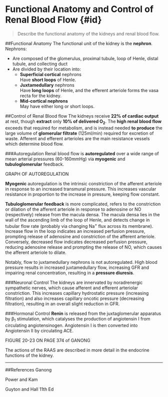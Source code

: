 # Functional Anatomy and Control of Renal Blood Flow {#id}
>Describe the functional anatomy of the kidneys and renal blood flow.

##Functional Anatomy
The functional unit of the kidney is the **nephron**. Nephrons:
* Are composed of the glomerulus, proximal tubule, loop of Henle, distal tubule, and collecting duct
* Are divided by their location into:
    * **Superficial cortical** nephrons  
    Have **short loops** of Henle.
    * **Juxtamedullary** nephrons  
    Have **long loops** of Henle, and the efferent arteriole forms the vasa recta for the kidney.
    * **Mid-cortical nephrons**  
    May have either long or short loops.

##Control of Renal Blood flow
The kidneys receive **22% of cardiac output** at rest, though **extract** only **10% of delivered O<sub>2</sub>**. The **high renal blood flow** exceeds that required for metabolism, and is instead needed **to produce** the large volume of **glomerular filtrate** (125ml/min) required for excretion of waste. Afferent and efferent arterioles are the main resistance vessels which determine blood flow.


###Autoregulation
Renal blood flow is **autoregulated** over a wide range of mean arterial pressures (60-160mmHg) via **myogenic** and **tubuloglomerular** feedback.

GRAPH OF AUTOREGULATION

**Myogenic** autoregulation is the intrinsic constriction of the afferent arteriole in response to an increased transmural pressure. This increases vascular resistance in proportion to the increase in pressure, keeping flow constant.

**Tubuloglomerular feedback** is more complicated, refers to the constriction or dilation of the afferent arteriole in response to adenosine or NO (respectively) release from the macula densa. The macula densa lies in the wall of the ascending limb of the loop of Henle, and detects change in tubular flow rate (probably via changing Na<sup>+</sup> flux across its membrane). Increase flow in the loop indicates an increased perfusion pressure, prompting release of adenosine and constriction of the afferent arteriole. Conversely, decreased flow indicates decreased perfusion pressure, reducing adenosine release and prompting the release of NO, which causes the afferent arteriole to dilate.

Notably, flow to juxtamedullary nephrons is not autoregulated. High blood pressure results in increased juxtamedullary flow, increasing GFR and impairing renal concentration, resulting in a **pressure diuresis**.

###Neuronal Control
The kidneys are innervated by noradrenergic sympathetic nerves, which cause afferent and efferent arteriolar constriction. This increases capillary hydrostatic pressure (increasing filtration) and also increases capillary oncotic pressure (decreasing filtration), resulting in an overall slight reduction in GFR.

###Hormonal Control
**Renin** is released from the juxtaglomerular apparatus by β<sub>1</sub> stimulation, which catalyses the production of angiotensin I from circulating angiotensinogen. Angiotensin I is then converted into Angiotensin II by circulating ACE.

FIGURE 20-23 ON PAGE 374 of GANONG

The actions of the RAAS are described in more detail in the endocrine functions of the kidney.

---
##References
Ganong

Power and Kam

Guyton and Hall 11th Ed